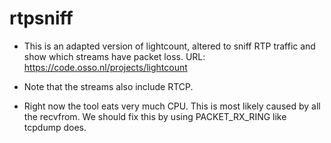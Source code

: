 rtpsniff
========

* This is an adapted version of lightcount, altered to sniff RTP
  traffic and show which streams have packet loss.
  URL: https://code.osso.nl/projects/lightcount

* Note that the streams also include RTCP.

* Right now the tool eats very much CPU. This is most likely caused
  by all the recvfrom. We should fix this by using PACKET\_RX\_RING
  like tcpdump does.
